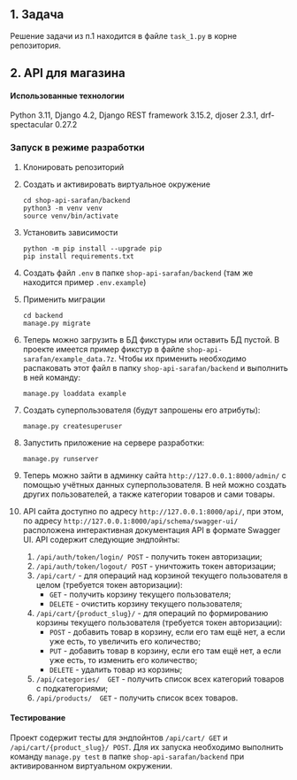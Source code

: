 ## 1. Задача

Решение задачи из п.1 находится в файле `task_1.py` в корне репозитория. 

## 2. API для магазина

#### Использованные технологии

Python 3.11, Django 4.2, Django REST framework 3.15.2, djoser 2.3.1, drf-spectacular 0.27.2

### Запуск в режиме разработки

1. Клонировать репозиторий

2. Создать и активировать виртуальное окружение

   ```
   cd shop-api-sarafan/backend
   python3 -m venv venv
   source venv/bin/activate
   ```

3. Установить зависимости

   ```
   python -m pip install --upgrade pip
   pip install requirements.txt
   ```

4. Создать файл `.env` в папке `shop-api-sarafan/backend` (там же находится пример `.env.example`)

5. Применить миграции

   ```
   cd backend
   manage.py migrate
   ```

6. Теперь можно загрузить в БД фикстуры или оставить БД пустой. В проекте имеется пример фикстур в файле `shop-api-sarafan/example_data.7z`. Чтобы их применить необходимо распаковать этот файл в папку `shop-api-sarafan/backend` и выполнить в ней команду:

   ```
   manage.py loaddata example
   ```

7. Создать суперпользователя (будут запрошены его атрибуты):

   ```
   manage.py createsuperuser
   ```

8. Запустить приложение на сервере разработки:

   ````
   manage.py runserver
   ````

9. Теперь можно зайти в админку сайта `http://127.0.0.1:8000/admin/` с помощью учётных данных суперпользователя. В ней можно создать других пользователей, а также категории товаров и сами товары.
10. API сайта доступно по адресу `http://127.0.0.1:8000/api/`, при этом, по адресу `http://127.0.0.1:8000/api/schema/swagger-ui/` расположена интерактивная документация API в формате Swagger UI. API содержит следующие эндпойнты:
    1. `/api/auth/token/login/ POST` - получить токен авторизации;
    2. `/api/auth/token/logout/ POST` - уничтожить токен авторизации;
    3. `/api/cart/` - для операций над корзиной текущего пользователя в целом (требуется токен авторизации):
       - `GET` - получить корзину текущего пользователя;
       - `DELETE` - очистить корзину текущего пользователя;
    4. `/api/cart/{product_slug}/` - для операций по формированию корзины текущего пользователя (требуется токен авторизации):
       * `POST` - добавить товар в корзину, если его там ещё нет, а если уже есть, то увеличить его количество;
       * `PUT` - добавить товар в корзину, если его там ещё нет, а если уже есть, то изменить его количество;
       * `DELETE` - удалить товар из корзины;
    5. `/api/categories/  GET` - получить список всех категорий товаров с подкатегориями;
    6. `/api/products/  GET` - получить список всех товаров.

#### Тестирование

Проект содержит тесты для эндпойнтов `/api/cart/ GET` и `/api/cart/{product_slug}/ POST`.  Для их запуска необходимо выполнить команду `manage.py test` в папке `shop-api-sarafan/backend` при активированном виртуальном окружении.
